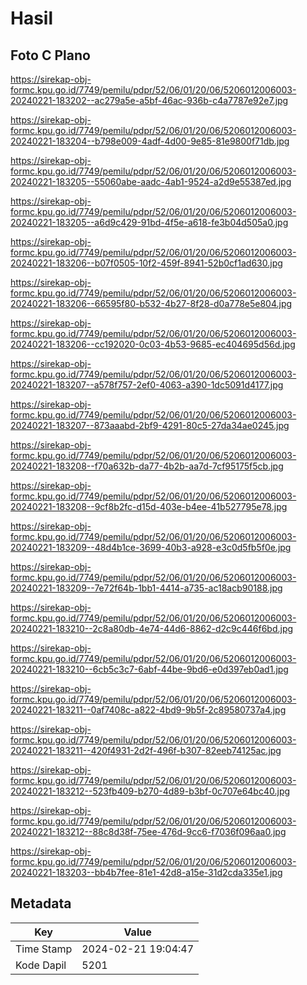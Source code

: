 # Hasil

## Foto C Plano

https://sirekap-obj-formc.kpu.go.id/7749/pemilu/pdpr/52/06/01/20/06/5206012006003-20240221-183202--ac279a5e-a5bf-46ac-936b-c4a7787e92e7.jpg

https://sirekap-obj-formc.kpu.go.id/7749/pemilu/pdpr/52/06/01/20/06/5206012006003-20240221-183204--b798e009-4adf-4d00-9e85-81e9800f71db.jpg

https://sirekap-obj-formc.kpu.go.id/7749/pemilu/pdpr/52/06/01/20/06/5206012006003-20240221-183205--55060abe-aadc-4ab1-9524-a2d9e55387ed.jpg

https://sirekap-obj-formc.kpu.go.id/7749/pemilu/pdpr/52/06/01/20/06/5206012006003-20240221-183205--a6d9c429-91bd-4f5e-a618-fe3b04d505a0.jpg

https://sirekap-obj-formc.kpu.go.id/7749/pemilu/pdpr/52/06/01/20/06/5206012006003-20240221-183206--b07f0505-10f2-459f-8941-52b0cf1ad630.jpg

https://sirekap-obj-formc.kpu.go.id/7749/pemilu/pdpr/52/06/01/20/06/5206012006003-20240221-183206--66595f80-b532-4b27-8f28-d0a778e5e804.jpg

https://sirekap-obj-formc.kpu.go.id/7749/pemilu/pdpr/52/06/01/20/06/5206012006003-20240221-183206--cc192020-0c03-4b53-9685-ec404695d56d.jpg

https://sirekap-obj-formc.kpu.go.id/7749/pemilu/pdpr/52/06/01/20/06/5206012006003-20240221-183207--a578f757-2ef0-4063-a390-1dc5091d4177.jpg

https://sirekap-obj-formc.kpu.go.id/7749/pemilu/pdpr/52/06/01/20/06/5206012006003-20240221-183207--873aaabd-2bf9-4291-80c5-27da34ae0245.jpg

https://sirekap-obj-formc.kpu.go.id/7749/pemilu/pdpr/52/06/01/20/06/5206012006003-20240221-183208--f70a632b-da77-4b2b-aa7d-7cf95175f5cb.jpg

https://sirekap-obj-formc.kpu.go.id/7749/pemilu/pdpr/52/06/01/20/06/5206012006003-20240221-183208--9cf8b2fc-d15d-403e-b4ee-41b527795e78.jpg

https://sirekap-obj-formc.kpu.go.id/7749/pemilu/pdpr/52/06/01/20/06/5206012006003-20240221-183209--48d4b1ce-3699-40b3-a928-e3c0d5fb5f0e.jpg

https://sirekap-obj-formc.kpu.go.id/7749/pemilu/pdpr/52/06/01/20/06/5206012006003-20240221-183209--7e72f64b-1bb1-4414-a735-ac18acb90188.jpg

https://sirekap-obj-formc.kpu.go.id/7749/pemilu/pdpr/52/06/01/20/06/5206012006003-20240221-183210--2c8a80db-4e74-44d6-8862-d2c9c446f6bd.jpg

https://sirekap-obj-formc.kpu.go.id/7749/pemilu/pdpr/52/06/01/20/06/5206012006003-20240221-183210--6cb5c3c7-6abf-44be-9bd6-e0d397eb0ad1.jpg

https://sirekap-obj-formc.kpu.go.id/7749/pemilu/pdpr/52/06/01/20/06/5206012006003-20240221-183211--0af7408c-a822-4bd9-9b5f-2c89580737a4.jpg

https://sirekap-obj-formc.kpu.go.id/7749/pemilu/pdpr/52/06/01/20/06/5206012006003-20240221-183211--420f4931-2d2f-496f-b307-82eeb74125ac.jpg

https://sirekap-obj-formc.kpu.go.id/7749/pemilu/pdpr/52/06/01/20/06/5206012006003-20240221-183212--523fb409-b270-4d89-b3bf-0c707e64bc40.jpg

https://sirekap-obj-formc.kpu.go.id/7749/pemilu/pdpr/52/06/01/20/06/5206012006003-20240221-183212--88c8d38f-75ee-476d-9cc6-f7036f096aa0.jpg

https://sirekap-obj-formc.kpu.go.id/7749/pemilu/pdpr/52/06/01/20/06/5206012006003-20240221-183203--bb4b7fee-81e1-42d8-a15e-31d2cda335e1.jpg


## Metadata

| Key        | Value               |
| ---------- | ------------------- |
| Time Stamp | 2024-02-21 19:04:47 |
| Kode Dapil | 5201                |



